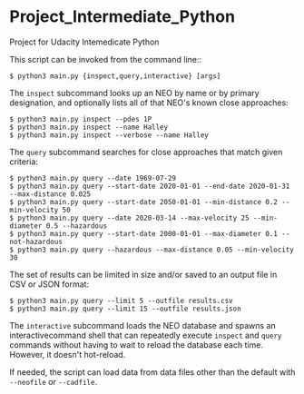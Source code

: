 # Project_Intermediate_Python
Project for Udacity Intemedicate Python 


This script can be invoked from the command line::

    $ python3 main.py {inspect,query,interactive} [args]

The `inspect` subcommand looks up an NEO by name or by primary designation, and
optionally lists all of that NEO's known close approaches:

    $ python3 main.py inspect --pdes 1P
    $ python3 main.py inspect --name Halley
    $ python3 main.py inspect --verbose --name Halley

The `query` subcommand searches for close approaches that match given criteria:

    $ python3 main.py query --date 1969-07-29
    $ python3 main.py query --start-date 2020-01-01 --end-date 2020-01-31 --max-distance 0.025
    $ python3 main.py query --start-date 2050-01-01 --min-distance 0.2 --min-velocity 50
    $ python3 main.py query --date 2020-03-14 --max-velocity 25 --min-diameter 0.5 --hazardous
    $ python3 main.py query --start-date 2000-01-01 --max-diameter 0.1 --not-hazardous
    $ python3 main.py query --hazardous --max-distance 0.05 --min-velocity 30

The set of results can be limited in size and/or saved to an output file in CSV or JSON format:

    $ python3 main.py query --limit 5 --outfile results.csv
    $ python3 main.py query --limit 15 --outfile results.json

The `interactive` subcommand loads the NEO database and spawns an interactivecommand shell that can repeatedly execute `inspect` and `query` commands without
having to wait to reload the database each time. However, it doesn't hot-reload.

If needed, the script can load data from data files other than the default with `--neofile` or `--cadfile`.
